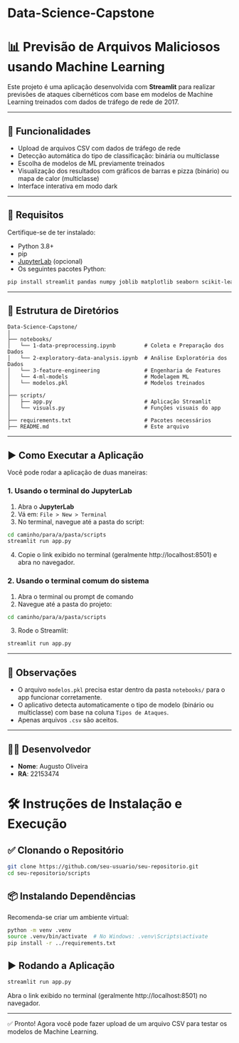 # Data-Science-Capstone

# 📊 Previsão de Arquivos Maliciosos usando Machine Learning

Este projeto é uma aplicação desenvolvida com **Streamlit** para realizar previsões de ataques cibernéticos com base em modelos de Machine Learning treinados com dados de tráfego de rede de 2017.

---

## 🚀 Funcionalidades

- Upload de arquivos CSV com dados de tráfego de rede
- Detecção automática do tipo de classificação: binária ou multiclasse
- Escolha de modelos de ML previamente treinados
- Visualização dos resultados com gráficos de barras e pizza (binário) ou mapa de calor (multiclasse)
- Interface interativa em modo dark

---

## 🧩 Requisitos

Certifique-se de ter instalado:

- Python 3.8+
- pip
- [JupyterLab](https://jupyter.org/install) (opcional)
- Os seguintes pacotes Python:

```bash
pip install streamlit pandas numpy joblib matplotlib seaborn scikit-learn xgboost streamlit-lottie os datetime requests
```

---

## 📁 Estrutura de Diretórios

```
Data-Science-Capstone/
│
├── notebooks/
│   └── 1-data-preprocessing.ipynb         # Coleta e Preparação dos Dados
│   └── 2-exploratory-data-analysis.ipynb  # Análise Exploratória dos Dados
│   └── 3-feature-engineering              # Engenharia de Features
│   └── 4-ml-models                        # Modelagem ML
│   └── modelos.pkl                        # Modelos treinados
│
├── scripts/
│   ├── app.py                             # Aplicação Streamlit
│   └── visuals.py                         # Funções visuais do app
│
├── requirements.txt                       # Pacotes necessários
├── README.md                              # Este arquivo
```

---

## ▶️ Como Executar a Aplicação

Você pode rodar a aplicação de duas maneiras:

### 1. Usando o terminal do JupyterLab

1. Abra o **JupyterLab**
2. Vá em: `File > New > Terminal`
3. No terminal, navegue até a pasta do script:

```bash
cd caminho/para/a/pasta/scripts
streamlit run app.py
```

4. Copie o link exibido no terminal (geralmente http://localhost:8501) e abra no navegador.

### 2. Usando o terminal comum do sistema

1. Abra o terminal ou prompt de comando
2. Navegue até a pasta do projeto:

```bash
cd caminho/para/a/pasta/scripts
```

3. Rode o Streamlit:

```bash
streamlit run app.py
```

---

## 📌 Observações

- O arquivo `modelos.pkl` precisa estar dentro da pasta `notebooks/` para o app funcionar corretamente.
- O aplicativo detecta automaticamente o tipo de modelo (binário ou multiclasse) com base na coluna `Tipos de Ataques`.
- Apenas arquivos `.csv` são aceitos.

---

## 👨‍💻 Desenvolvedor

- **Nome**: Augusto Oliveira  
- **RA**: 22153474



# 🛠️ Instruções de Instalação e Execução

## ✅ Clonando o Repositório

```bash
git clone https://github.com/seu-usuario/seu-repositorio.git
cd seu-repositorio/scripts
```

## 📦 Instalando Dependências

Recomenda-se criar um ambiente virtual:

```bash
python -m venv .venv
source .venv/bin/activate  # No Windows: .venv\Scripts\activate
pip install -r ../requirements.txt
```

## ▶️ Rodando a Aplicação

```bash
streamlit run app.py
```

Abra o link exibido no terminal (geralmente http://localhost:8501) no navegador.

---

✅ Pronto! Agora você pode fazer upload de um arquivo CSV para testar os modelos de Machine Learning.


